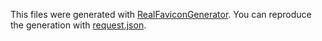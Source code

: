 This files were generated with [RealFaviconGenerator](https://realfavicongenerator.net). You can reproduce the generation with [request.json](request.json).
